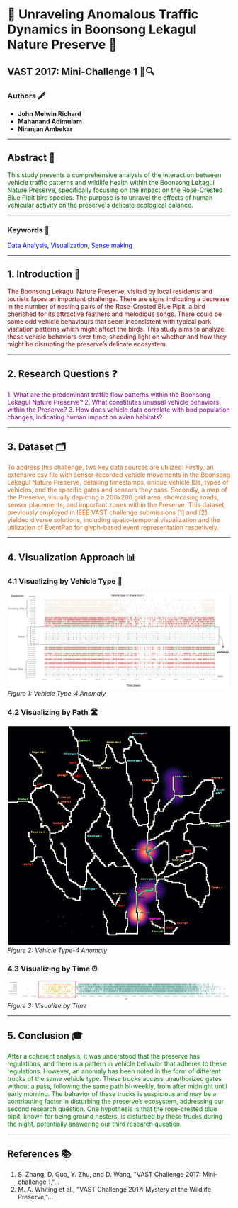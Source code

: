 # 🌿 Unraveling Anomalous Traffic Dynamics in Boonsong Lekagul Nature Preserve 🌿
## VAST 2017: Mini-Challenge 1 🚗🔍

### Authors 🖋️
- **John Melwin Richard**  
- **Mahanand Adimulam**  
- **Niranjan Ambekar**  

---

## Abstract 📄
<span style="color:darkgreen">This study presents a comprehensive analysis of the interaction between vehicle traffic patterns and wildlife health within the Boonsong Lekagul Nature Preserve, specifically focusing on the impact on the Rose-Crested Blue Pipit bird species. The purpose is to unravel the effects of human vehicular activity on the preserve's delicate ecological balance.</span>

---

### Keywords 🔑
<span style="color:blue">Data Analysis, Visualization, Sense making</span>

---

## 1. Introduction 📖
<span style="color:darkred">The Boonsong Lekagul Nature Preserve, visited by local
residents and tourists faces an important challenge. There
are signs indicating a decrease in the number of nesting
pairs of the Rose-Crested Blue Pipit, a bird cherished for its
attractive feathers and melodious songs. There could be some
odd vehicle behaviours that seem inconsistent with typical
park visitation patterns which might affect the birds. This
study aims to analyze these vehicle behaviors over time,
shedding light on whether and how they might be disrupting
the preserve’s delicate ecosystem.</span>

---

## 2. Research Questions ❓
<span style="color:purple">
1. What are the predominant traffic flow patterns within the Boonsong Lekagul Nature Preserve?
2. What constitutes unusual vehicle behaviors within the Preserve?
3. How does vehicle data correlate with bird population changes, indicating human impact on avian habitats?
</span>

---

## 3. Dataset 🗂️
<span style="color:chocolate">To address this challenge, two key data sources are utilized:
Firstly, an extensive csv file with sensor-recorded vehicle
movements in the Boonsong Lekagul Nature Preserve, detailing timestamps, unique vehicle IDs, types of vehicles, and the
specific gates and sensors they pass. Secondly, a map of the
Preserve, visually depicting a 200x200 grid area, showcasing
roads, sensor placements, and important zones within the
Preserve. This dataset, previously employed in IEEE VAST
challenge submissions [1] and [2], yielded diverse solutions,
including spatio-temporal visualization and the utilization of
EventPad for glyph-based event representation respetively.</span>

---

## 4. Visualization Approach 📊
### 4.1 Visualizing by Vehicle Type 🚛
![Vehicle Type-4 Anomaly](Vehicle-type-4%20Anomaly.png)
_Figure 1: Vehicle Type-4 Anomaly_

### 4.2 Visualizing by Path 🛣️
![Vehicle type-4 Anomaly](QGIS.png)  
_Figure 2: Vehicle Type-4 Anomaly_

### 4.3 Visualizing by Time ⏰
![Visualize by Time](time.png)
_Figure 3: Visualize by Time_

---

## 5. Conclusion 🎓
<span style="color:green">After a coherent analysis, it was understood that the preserve
has regulations, and there is a pattern in vehicle behavior
that adheres to these regulations. However, an anomaly has
been noted in the form of different trucks of the same vehicle
type. These trucks access unauthorized gates without a pass,
following the same path bi-weekly, from after midnight until
early morning. The behavior of these trucks is suspicious
and may be a contributing factor in disturbing the preserve’s
ecosystem, addressing our second research question. One
hypothesis is that the rose-crested blue pipit, known for being
ground nesters, is disturbed by these trucks during the night,
potentially answering our third research question.
</span>

---

## References 📚
1. S. Zhang, D. Guo, Y. Zhu, and D. Wang, "VAST Challenge 2017: Mini-challenge 1,"...
2. M. A. Whiting et al., "VAST Challenge 2017: Mystery at the Wildlife Preserve,"...
